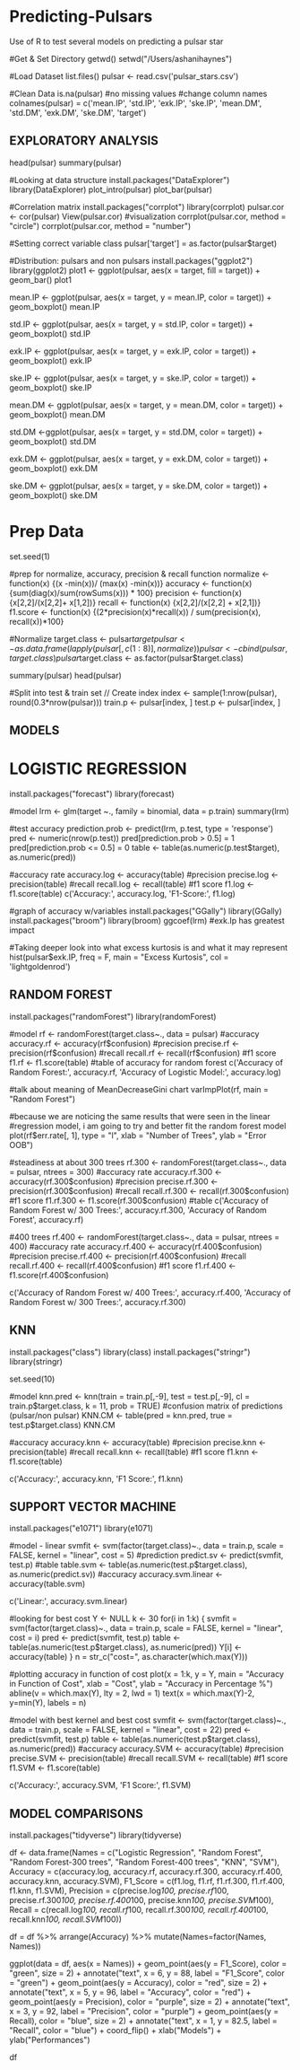 # Predicting-Pulsars
Use of R to test several models on predicting a pulsar star


#Get & Set Directory 
getwd()
setwd("/Users/ashanihaynes")

#Load Dataset 
list.files()
pulsar <- read.csv('pulsar_stars.csv')

#Clean Data
is.na(pulsar) #no missing values
#change column names
colnames(pulsar) = c('mean.IP', 'std.IP', 'exk.IP', 'ske.IP', 'mean.DM', 'std.DM',
                     'exk.DM', 'ske.DM', 'target')


## EXPLORATORY ANALYSIS ##
head(pulsar)
summary(pulsar)

#Looking at data structure 
install.packages("DataExplorer")
library(DataExplorer)
plot_intro(pulsar)
plot_bar(pulsar)

#Correlation matrix
install.packages("corrplot")
library(corrplot)
pulsar.cor <- cor(pulsar)
View(pulsar.cor)
#visualization
corrplot(pulsar.cor, method = "circle")
corrplot(pulsar.cor, method = "number")

#Setting correct variable class
pulsar['target'] = as.factor(pulsar$target)

#Distribution: pulsars and non pulsars
install.packages("ggplot2")
library(ggplot2)
plot1 <- ggplot(pulsar, aes(x = target, fill = target)) + geom_bar()
plot1

mean.IP <- ggplot(pulsar, aes(x = target, y = mean.IP, color = target)) + geom_boxplot()
mean.IP

std.IP <- ggplot(pulsar, aes(x = target, y = std.IP, color = target)) + geom_boxplot()
std.IP

exk.IP <- ggplot(pulsar, aes(x = target, y = exk.IP, color = target)) + geom_boxplot()
exk.IP

ske.IP <- ggplot(pulsar, aes(x = target, y = ske.IP, color = target)) + geom_boxplot()
ske.IP

mean.DM <- ggplot(pulsar, aes(x = target, y = mean.DM, color = target)) + geom_boxplot()
mean.DM

std.DM <-ggplot(pulsar, aes(x = target, y = std.DM, color = target)) + geom_boxplot()
std.DM

exk.DM <- ggplot(pulsar, aes(x = target, y = exk.DM, color = target)) + geom_boxplot()
exk.DM

ske.DM <- ggplot(pulsar, aes(x = target, y = ske.DM, color = target)) + geom_boxplot()
ske.DM

# Prep Data #
set.seed(1)

#prep for normalize, accuracy, precision & recall function 
normalize <- function(x) {(x -min(x))/ (max(x) -min(x))}
accuracy <- function(x) {sum(diag(x)/sum(rowSums(x))) * 100}
precision <- function(x) {x[2,2]/(x[2,2]+ x[1,2])}
recall <- function(x) {x[2,2]/(x[2,2] + x[2,1])}
f1.score <- function(x) {(2*precision(x)*recall(x)) / sum(precision(x), recall(x))*100}

#Normalize
target.class <- pulsar$target
pulsar <- as.data.frame(lapply(pulsar[,c(1:8)], normalize))
pulsar <- cbind(pulsar, target.class)
pulsar$target.class <- as.factor(pulsar$target.class)

summary(pulsar)
head(pulsar)

#Split into test & train set // Create index
index <- sample(1:nrow(pulsar), round(0.3*nrow(pulsar)))
train.p <- pulsar[index, ]
test.p <- pulsar[index, ]


## MODELS ##

# LOGISTIC REGRESSION #

install.packages("forecast")
library(forecast)

#model
lrm <- glm(target ~., family = binomial, data = p.train)
summary(lrm)

#test accuracy
prediction.prob <- predict(lrm, p.test, type = 'response')
pred <- numeric(nrow(p.test))
pred[prediction.prob > 0.5] = 1
pred[prediction.prob <= 0.5] = 0
table <- table(as.numeric(p.test$target), as.numeric(pred))

#accuracy rate
accuracy.log <- accuracy(table)
#precision
precise.log <- precision(table)
#recall 
recall.log <- recall(table)
#f1 score
f1.log <- f1.score(table)
c('Accuracy:', accuracy.log, 'F1-Score:', f1.log)

#graph of accuracy w/variables
install.packages("GGally")
library(GGally)
install.packages("broom")
library(broom)
ggcoef(lrm)
#exk.Ip has greatest impact

#Taking deeper look into what excess kurtosis is and what it may represent 
hist(pulsar$exk.IP, freq = F, main = "Excess Kurtosis", col = 'lightgoldenrod')

## RANDOM FOREST ##

install.packages("randomForest")
library(randomForest)

#model 
rf <- randomForest(target.class~., data = pulsar)
#accuracy 
accuracy.rf <- accuracy(rf$confusion)
#precision
precise.rf <- precision(rf$confusion)
#recall
recall.rf <- recall(rf$confusion)
#f1 score
f1.rf <- f1.score(table)
#table of accuracy for random forest
c('Accuracy of Random Forest:', accuracy.rf, 'Accuracy of Logistic Model:', accuracy.log)

#talk about meaning of MeanDecreaseGini chart
varImpPlot(rf, main = "Random Forest")

#because we are noticing the same results that were seen in the linear 
#regression model, i am going to try and better fit the random forest model
plot(rf$err.rate[, 1], type = "l", xlab = "Number of Trees", ylab = "Error OOB")

#steadiness at about 300 trees
rf.300 <- randomForest(target.class~., data = pulsar, ntrees = 300)
#accuracy rate
accuracy.rf.300 <- accuracy(rf.300$confusion)
#precision
precise.rf.300 <- precision(rf.300$confusion)
#recall
recall.rf.300 <- recall(rf.300$confusion)
#f1 score
f1.rf.300 <- f1.score(rf.300$confusion)
#table
c('Accuracy of Random Forest w/ 300 Trees:', accuracy.rf.300, 'Accuracy of Random Forest', accuracy.rf)

#400 trees
rf.400 <- randomForest(target.class~., data = pulsar, ntrees = 400)
#accuracy rate
accuracy.rf.400 <- accuracy(rf.400$confusion)
#precision 
precise.rf.400 <- precision(rf.400$confusion)
#recall
recall.rf.400 <- recall(rf.400$confusion)
#f1 score
f1.rf.400 <- f1.score(rf.400$confusion)

c('Accuracy of Random Forest w/ 400 Trees:', accuracy.rf.400, 'Accuracy of Random Forest w/ 300 Trees:', accuracy.rf.300)


## KNN ##

install.packages("class")
library(class)
install.packages("stringr")
library(stringr)

set.seed(10)

#model
knn.pred <- knn(train = train.p[,-9],
                test = test.p[,-9],
                cl = train.p$target.class,
                k = 11, prob = TRUE)
#confusion matrix of predictions (pulsar/non pulsar)
KNN.CM <- table(pred = knn.pred, true = test.p$target.class)
KNN.CM

#accuracy 
accuracy.knn <- accuracy(table)
#precision
precise.knn <- precision(table)
#recall
recall.knn <- recall(table)
#f1 score
f1.knn <- f1.score(table)

c('Accuracy:', accuracy.knn, 'F1 Score:', f1.knn)

## SUPPORT VECTOR MACHINE ##

install.packages("e1071")
library(e1071)

#model - linear
svmfit <- svm(factor(target.class)~., data = train.p, scale = FALSE, kernel = "linear", cost = 5)
#prediction 
predict.sv <- predict(svmfit, test.p)
#table
table.svm <- table(as.numeric(test.p$target.class), as.numeric(predict.sv))
#accuracy 
accuracy.svm.linear <- accuracy(table.svm)

c('Linear:', accuracy.svm.linear) 

#looking for best cost 
Y <- NULL
k <- 30
for(i in 1:k) {
  svmfit = svm(factor(target.class)~., data = train.p, scale = FALSE, kernel = "linear", cost = i)
  pred <- predict(svmfit, test.p)
  table <- table(as.numeric(test.p$target.class), as.numeric(pred))
  Y[i] <- accuracy(table)
}
n = str_c("cost=", as.character(which.max(Y)))

#plotting accuracy in function of cost 
plot(x = 1:k, y = Y, main = "Accuracy in Function of Cost", xlab = "Cost", ylab = "Accuracy in Percentage %")
abline(v = which.max(Y), lty = 2, lwd = 1)
text(x = which.max(Y)-2, y=min(Y), labels = n)

#model with best kernel and best cost 
svmfit <- svm(factor(target.class)~., data = train.p, scale = FALSE, kernel = "linear", cost = 22)
pred <- predict(svmfit, test.p)
table <- table(as.numeric(test.p$target.class), as.numeric(pred))
#accuracy 
accuracy.SVM <- accuracy(table)
#precision 
precise.SVM <- precision(table)
#recall 
recall.SVM <- recall(table)
#f1 score
f1.SVM <- f1.score(table)

c('Accuracy:', accuracy.SVM, 'F1 Score:', f1.SVM)


## MODEL COMPARISONS ##

install.packages("tidyverse")
library(tidyverse)


df <- data.frame(Names = c("Logistic Regression", "Random Forest", "Random Forest-300 trees", 
                           "Random Forest-400 trees", "KNN", "SVM"), 
                 Accuracy = c(accuracy.log, accuracy.rf, accuracy.rf.300, accuracy.rf.400, accuracy.knn, accuracy.SVM),
                 F1_Score = c(f1.log, f1.rf, f1.rf.300, f1.rf.400, f1.knn, f1.SVM),
                 Precision = c(precise.log*100, precise.rf*100, precise.rf.300*100, precise.rf.400*100, precise.knn*100, precise.SVM*100),
                 Recall = c(recall.log*100, recall.rf*100, recall.rf.300*100, recall.rf.400*100, recall.knn*100, recall.SVM*100))

df = df %>%
  arrange(Accuracy) %>%
  mutate(Names=factor(Names, Names))

ggplot(data = df, aes(x = Names)) +
  geom_point(aes(y = F1_Score), color = "green", size = 2) +
  annotate("text", x = 6, y = 88, label = "F1_Score", color = "green") +
  geom_point(aes(y = Accuracy), color = "red", size = 2) +
  annotate("text", x = 5, y = 96, label = "Accuracy", color = "red") + 
  geom_point(aes(y = Precision), color = "purple", size = 2) +
  annotate("text", x = 3, y = 92, label = "Precision", color = "purple") +
  geom_point(aes(y = Recall), color = "blue", size = 2) +
  annotate("text", x = 1, y = 82.5, label = "Recall", color = "blue") +
  coord_flip() + 
  xlab("Models") +
  ylab("Performances")

df






